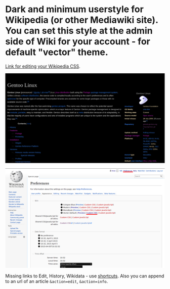 # Dark and minimum userstyle for Wikipedia (or other Mediawiki site). You can set this style at the admin side of Wiki for your account - for default "vector" theme.

[Link for editing your Wikipedia CSS](https://en.wikipedia.org/wiki/Special:MyPage/vector.css).

![screenshot](/screenshot.png)


![screenshot](/screenshot-prefs.png)

Missing links to Edit, History, Wikidata - use [shortcuts](https://en.wikipedia.org/wiki/Wikipedia:Keyboard_shortcuts). Also you can append to an url of an article `&action=edit`, `&action=info`.
